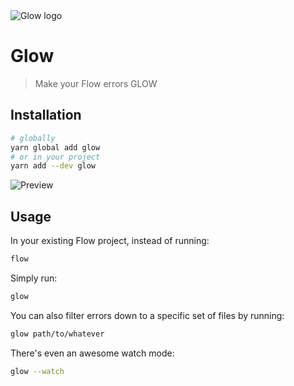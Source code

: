 <img src="https://raw.githubusercontent.com/thejameskyle/glow/master/logo.jpg" alt="Glow logo"/>

# Glow

> Make your Flow errors GLOW

## Installation

```sh
# globally
yarn global add glow
# or in your project
yarn add --dev glow
```

<img src="https://raw.githubusercontent.com/thejameskyle/glow/master/video.jpg" alt="Preview"/>

## Usage

In your existing Flow project, instead of running:

```sh
flow
```

Simply run:

```sh
glow
```

You can also filter errors down to a specific set of files by running:

```sh
glow path/to/whatever
```

There's even an awesome watch mode:

```sh
glow --watch
```
